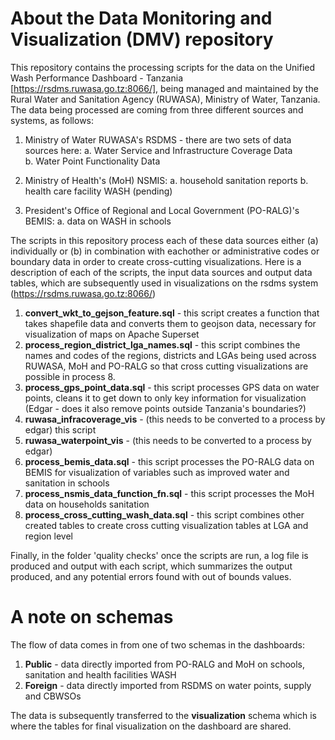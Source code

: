 # About the Data Monitoring and Visualization (DMV) repository 

This repository contains the processing scripts for the data on the Unified Wash Performance Dashboard - Tanzania [https://rsdms.ruwasa.go.tz:8066/], being managed and maintained by the Rural Water and Sanitation Agency (RUWASA), Ministry of Water, Tanzania. The data being processed are coming from three different sources and systems, as follows: 

1. Ministry of Water RUWASA's RSDMS - there are two sets of data sources here:
   a. Water Service and Infrastructure Coverage Data  
   b. Water Point Functionality Data 

2. Ministry of Health's (MoH) NSMIS:
   a. household sanitation reports
   b. health care facility WASH (pending)

3. President's Office of Regional and Local Government (PO-RALG)'s BEMIS:
   a. data on WASH in schools 

The scripts in this repository process each of these data sources either (a) individually or (b) in combination with eachother or administrative codes or boundary data in order to create cross-cutting visualizations. Here is a description of each of the scripts, the input data sources and output data tables, which are subsequently used in visualizations on the rsdms system (https://rsdms.ruwasa.go.tz:8066/) 

1. **convert_wkt_to_gejson_feature.sql** - this script creates a function that takes shapefile data and converts them to geojson data, necessary for visualization of maps on Apache Superset  
2. **process_region_district_lga_names.sql** - this script combines the names and codes of the regions, districts and LGAs being used across RUWASA, MoH and PO-RALG so that cross cutting visualizations are possible in process 8. 
3. **process_gps_point_data.sql** - this script processes GPS data on water points, cleans it to get down to only key information for visualization (Edgar - does it also remove points outside Tanzania's boundaries?) 
4. **ruwasa_infracoverage_vis** - (this needs to be converted to a process by edgar) this script 
5. **ruwasa_waterpoint_vis** - (this needs to be converted to a process by edgar)
6. **process_bemis_data.sql** - this script processes the PO-RALG data on BEMIS for visualization of variables such as improved water and sanitation in schools 
7. **process_nsmis_data_function_fn.sql** - this script processes the MoH data on households sanitation 
8. **process_cross_cutting_wash_data.sql** - this script combines other created tables to create cross cutting visualization tables at LGA and region level 




Finally, in the folder 'quality checks' once the scripts are run, a log file is produced and output with each script, which summarizes the output produced, and any potential errors found with out of bounds values. 

# A note on schemas 

The flow of data comes in from one of two schemas in the dashboards: 
1. **Public** - data directly imported from PO-RALG and MoH on schools, sanitation and health facilities WASH
2. **Foreign** - data directly imported from RSDMS on water points, supply and CBWSOs

The data is subsequently transferred to the **visualization** schema which is where the tables for final visualization on the dashboard are shared. 
